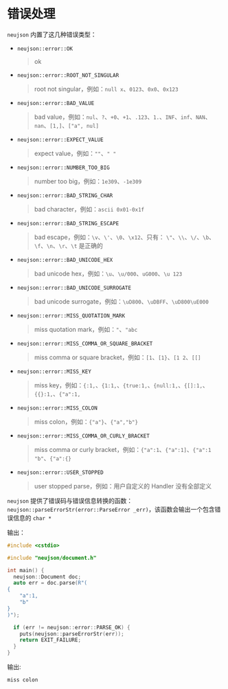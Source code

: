 # 错误处理

`neujson` 内置了这几种错误类型：

- `neujson::error::OK`

  > ok

- `neujson::error::ROOT_NOT_SINGULAR`

  > root not singular，例如：`null x`、`0123`、`0x0`、`0x123`

- `neujson::error::BAD_VALUE`

  > bad value，例如：`nul`、`?`、`+0`、`+1`、`.123`、`1.`、`INF`、`inf`、`NAN`、`nan`、`[1,]`、`["a", nul]`

- `neujson::error::EXPECT_VALUE`

  > expect value，例如：`""`、`" "`

- `neujson::error::NUMBER_TOO_BIG`

  > number too big，例如：`1e309`、`-1e309`

- `neujson::error::BAD_STRING_CHAR`

  > bad character，例如：`ascii 0x01-0x1f`

- `neujson::error::BAD_STRING_ESCAPE`

  > bad escape，例如：`\v`、`\'`、`\0`、`\x12`、只有： `\"`、`\\`、`\/`、`\b`、`\f`、`\n`、`\r`、`\t` 是正确的

- `neujson::error::BAD_UNICODE_HEX`

  > bad unicode hex，例如：`\u`、`\u/000`、`uG000`、`\u 123`

- `neujson::error::BAD_UNICODE_SURROGATE`

  > bad unicode surrogate，例如：`\uD800`、`\uDBFF`、`\uD800\uE000`

- `neujson::error::MISS_QUOTATION_MARK`

  > miss quotation mark，例如：`"`、`"abc`

- `neujson::error::MISS_COMMA_OR_SQUARE_BRACKET`

  > miss comma or square bracket，例如：`[1`、`[1}`、`[1 2`、`[[]`

- `neujson::error::MISS_KEY`

  > miss key，例如：`{:1,`、`{1:1,`、`{true:1,`、`{null:1,`、`{[]:1,`、`{{}:1,`、`{"a":1,`

- `neujson::error::MISS_COLON`

  > miss colon，例如：`{"a"}`、`{"a","b"}`

- `neujson::error::MISS_COMMA_OR_CURLY_BRACKET`

  > miss comma or curly bracket，例如：`{"a":1`、`{"a":1]`、`{"a":1 "b"`、`{"a":{}`

- `neujson::error::USER_STOPPED`

  > user stopped parse，例如：用户自定义的 Handler 没有全部定义

`neujson` 提供了错误码与错误信息转换的函数：`neujson::parseErrorStr(error::ParseError _err)`，该函数会输出一个包含错误信息的 `char *`

输出：

```cpp
#include <cstdio>

#include "neujson/document.h"

int main() {
  neujson::Document doc;
  auto err = doc.parse(R"(
{
    "a":1,
    "b"
}
)");

  if (err != neujson::error::PARSE_OK) {
    puts(neujson::parseErrorStr(err));
    return EXIT_FAILURE;
  }
}
```

输出:

```shell
miss colon
```
